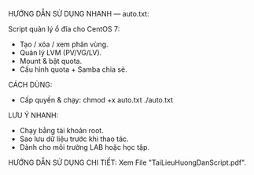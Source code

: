 HƯỚNG DẪN SỬ DỤNG NHANH — auto.txt:

Script quản lý ổ đĩa cho CentOS 7:
- Tạo / xóa / xem phân vùng.
- Quản lý LVM (PV/VG/LV).
- Mount & bật quota.
- Cấu hình quota + Samba chia sẻ.

CÁCH DÙNG:
- Cấp quyền & chạy: chmod +x auto.txt ./auto.txt

LƯU Ý NHANH:
- Chạy bằng tài khoản root.
- Sao lưu dữ liệu trước khi thao tác.
- Dành cho môi trường LAB hoặc học tập.

HƯỚNG DẪN SỬ DỤNG CHI TIẾT: Xem File "TaiLieuHuongDanScript.pdf".
